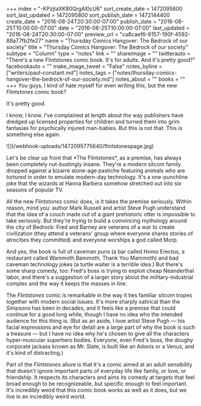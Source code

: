 +++
index = "-KPzjtaXK80QrgAl0cU6"
sort_create_date = 1472095800
sort_last_updated = 1472095800
sort_publish_date = 1472144400
create_date = "2016-08-24T20:30:00-07:00"
publish_date = "2016-08-25T10:00:00-07:00"
date = "2016-08-25T10:00:00-07:00"
last_updated = "2016-08-24T20:30:00-07:00"
preview_url = "ca8caef6-6157-190f-4592-88a77fb2fe27"
name = "Thursday Comics Hangover: The Bedrock of our society"
title = "Thursday Comics Hangover: The Bedrock of our society"
subtype = "Column"
type = "notes"
link = ""
shareimage = ""
twitterauto = "There's a new Flintstones comic book. It's for adults. And it's pretty good?"
facebookauto = ""
make_image_tweet = "False"
notes_byline = ["writers/paul-constant.md"]
notes_tags = ["notes/thursday-comics-hangover-the-bedrock-of-our-society.md"]
notes_about = ""
books = ""
+++
You guys, I kind of hate myself for even writing this, but the new *Flintstones* comic book? 

It's pretty good. 

I know, I know. I've complained at length about the way publishers have dredged up licensed properties for children and turned them into grim fantasias for psychically injured man-babies. But this is not that. This is something else again.

<p class="image-left">![](/webhook-uploads/1472095775640/flintstonespage.jpg)</p>Let's be clear up front that *The Flintstones*, as a premise, has always been completely nut-bustingly insane. They're a modern sitcom family dropped against a bizarre stone-age pastiche featuring animals who are tortured in order to emulate modern-day technology. It's a one-punchline joke that the wizards at Hanna Barbera somehow stretched out into six seasons of popular TV.

All the new *Flintstones* comic does, is it takes the premise seriously. Within reason, mind you: author Mark Russell and artist Steve Pugh understand that the idea of a couch made out of a giant prehistoric otter is impossible to take seriously. But they're trying to build a coinvincing mythology around the city of Bedrock: Fred and Barney are veterans of a war to create civilization (they attend a veterans' group where everyone shares stories of atrocities they committed) and everyone worships a god called Morp.

And yes, the book is full of caveman puns (a bar called Homo Erectus, a restaurant called Wammoth Bammoth, Thank You Mammoth) and bad caveman technology jokes (a turtle waiter is a terrible idea.) But there's some sharp comedy, too: Fred's boss is trying to exploit cheap Neanderthal labor, and there's a suggestion of a larger story about the military-industrial complex and the way it keeps the masses in line. 

The *Flintstones* comic is remarkable in the way it ties familiar sitcom tropes together with modern social issues. It's more sharply satirical than the *Simpsons* has been in decades, and it feels like a premise that could continue for a good long while, though I have no idea who the intended audience for this thing is. (But as an aside, I love artist Steve Pugh — his facial expressions and eye for detail are a large part of why the book is such a treasure — but I have no idea why he's chosen to give all the characters hyper-muscular superhero bodies. Everyone, even Fred's boss, the doughy corporate jackass known as Mr. Slate, is built like an Adonis or a Venus, and it's kind of distracting.) 

Part of the *Flintstones* allure is that it's a comic aimed at an adult sensibility that doesn't ignore important parts of everyday life like family, or love, or friendship. It respects its characters and aims its comedy at targets that feel broad enough to be recognizeable, but specific enough to feel important. It's incredibly weird that this comic book works as well as it does, but we live in an incredibly weird world.

